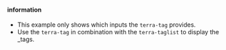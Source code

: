 #### information

- This example only shows which inputs the `terra-tag` provides.
- Use the `terra-tag` in combination with the `terra-taglist` to display the \_tags.
